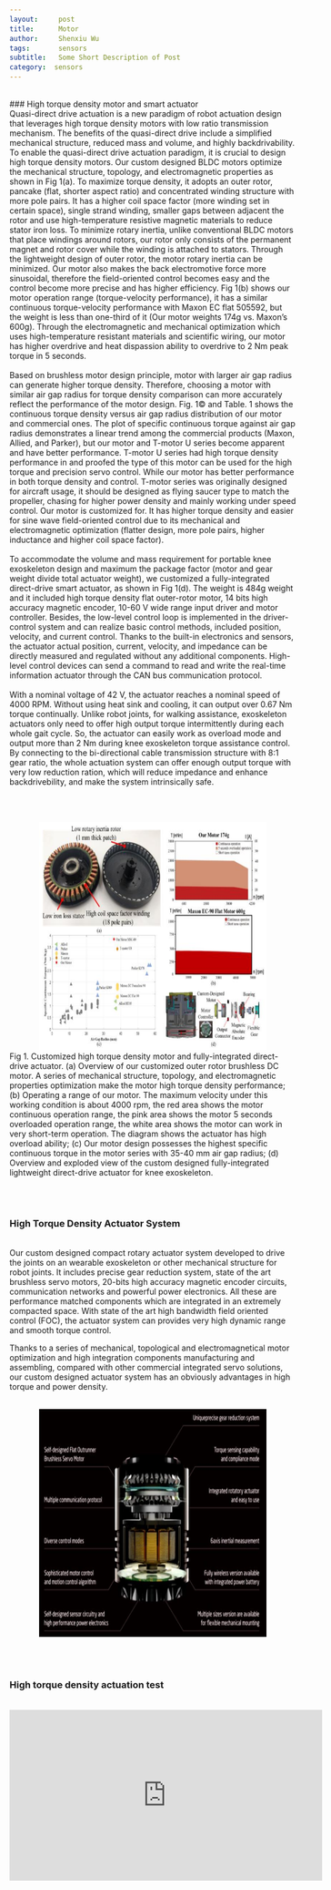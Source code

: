 ```yaml
---
layout:     post
title:      Motor
author:     Shenxiu Wu
tags: 		sensors
subtitle:  	Some Short Description of Post
category:  sensors
---
```

<!-- Start Writing Below in Markdown -->

<!--* TOC
{:toc}-->
<br>
### High torque density motor and smart actuator
<br>
Quasi-direct drive actuation is a new paradigm of robot actuation design that leverages high torque density motors with low ratio transmission mechanism. The benefits of the quasi-direct drive include a simplified mechanical structure, reduced mass and volume, and highly backdrivability. To enable the quasi-direct drive actuation paradigm, it is crucial to design high torque density motors. Our custom designed BLDC motors optimize the mechanical structure, topology, and electromagnetic properties as shown in Fig 1(a). To maximize torque density, it adopts an outer rotor, pancake (flat, shorter aspect ratio) and concentrated winding structure with more pole pairs. It has a higher coil space factor (more winding set in certain space), single strand winding, smaller gaps between adjacent the rotor and use high-temperature resistive magnetic materials to reduce stator iron loss. To minimize rotary inertia, unlike conventional BLDC motors that place windings around rotors, our rotor only consists of the permanent magnet and rotor cover while the winding is attached to stators. Through the lightweight design of outer rotor, the motor rotary inertia can be minimized. Our motor also makes the back electromotive force more sinusoidal, therefore the field-oriented control becomes easy and the control become more precise and has higher efficiency. Fig 1(b) shows our motor operation range (torque-velocity performance), it has a similar continuous torque-velocity performance with Maxon EC flat 505592, but the weight is less than one-third of it (Our motor weights 174g vs. Maxon’s 600g). Through the electromagnetic and mechanical optimization which uses high-temperature resistant materials and scientific wiring, our motor has higher overdrive and heat dispassion ability to overdrive to 2 Nm peak torque in 5 seconds. 
<br><br>
Based on brushless motor design principle, motor with larger air gap radius can generate higher torque density. Therefore, choosing a motor with similar air gap radius for torque density comparison can more accurately reflect the performance of the motor design. Fig. 1© and Table. 1 shows the continuous torque density versus air gap radius distribution of our motor and commercial ones. The plot of specific continuous torque against air gap radius demonstrates a linear trend among the commercial products (Maxon, Allied, and Parker), but our motor and T-motor U series become apparent and have better performance. T-motor U series had high torque density performance in and proofed the type of this motor can be used for the high torque and precision servo control. While our motor has better performance in both torque density and control. T-motor series was originally designed for aircraft usage, it should be designed as flying saucer type to match the propeller, chasing for higher power density and mainly working under speed control. Our motor is customized for. It has higher torque density and easier for sine wave field-oriented control due to its mechanical and electromagnetic optimization (flatter design, more pole pairs, higher inductance and higher coil space factor).
<br><br>
To accommodate the volume and mass requirement for portable knee exoskeleton design and maximum the package factor (motor and gear weight divide total actuator weight), we customized a fully-integrated direct-drive smart actuator, as shown in Fig 1(d). The weight is 484g weight and it included high torque density flat outer-rotor motor, 14 bits high accuracy magnetic encoder, 10-60 V wide range input driver and motor controller. Besides, the low-level control loop is implemented in the driver-control system and can realize basic control methods, included position, velocity, and current control. Thanks to the built-in electronics and sensors, the actuator actual position, current, velocity, and impedance can be directly measured and regulated without any additional components. High-level control devices can send a command to read and write the real-time information actuator through the CAN bus communication protocol. 
<br><br>
With a nominal voltage of 42 V, the actuator reaches a nominal speed of 4000 RPM. Without using heat sink and cooling, it can output over 0.67 Nm torque continually. Unlike robot joints, for walking assistance, exoskeleton actuators only need to offer high output torque intermittently during each whole gait cycle. So, the actuator can easily work as overload mode and output more than 2 Nm during knee exoskeleton torque assistance control. By connecting to the bi-directional cable transmission structure with 8:1 gear ratio, the whole actuation system can offer enough output torque with very low reduction ration, which will reduce impedance and enhance backdrivebility, and make the system intrinsically safe. 

<br><br>

<div align="center"><img width="400" height="400" src="/images/toolbox/actuators/motor_2.jpg"></div>
Fig 1. Customized high torque density motor and fully-integrated direct-drive actuator. (a) Overview of our customized outer rotor brushless DC motor. A series of mechanical structure, topology, and electromagnetic properties optimization make the motor high torque density performance; (b) Operating a range of our motor. The maximum velocity under this working condition is about 4000 rpm, the red area shows the motor continuous operation range, the pink area shows the motor 5 seconds overloaded operation range, the white area shows the motor can work in very short-term operation. The diagram shows the actuator has high overload ability; (c) Our motor design possesses the highest specific continuous torque in the motor series with 35-40 mm air gap radius; (d) Overview and exploded view of the custom designed fully-integrated lightweight direct-drive actuator for knee exoskeleton.

<br><br>

### High Torque Density Actuator System
<br>
Our custom designed compact rotary actuator system developed to drive the joints on an wearable exoskeleton or other mechanical structure for robot joints. It includes precise gear reduction system, state of the art brushless servo motors, 20-bits high accuracy magnetic encoder circuits, communication networks and powerful power electronics. All these are performance matched components which are integrated in an extremely compacted space. With state of the art high bandwidth field oriented control (FOC), the actuator system can provides very high dynamic range and smooth torque control.
 
Thanks to a series of mechanical, topological and electromagnetical motor optimization and high integration components manufacturing and assembling, compared with other commercial integrated servo solutions, our custom designed actuator system has an obviously advantages in high torque and power density.
<br><br>
<div align="center"><img width="400" height="400" src="/images/toolbox/actuators/motor_3.jpg"></div>


<!--<img align="right" src="/images/toolbox/sensors/IMU.jpg"/>-->
<!--An IMU is a specific type of sensor that measures angular rate-->

<!--<div align="center"><img width="150" height="150" src="/images/wireless IMU.jpg"></div>-->
<!--
![wireless IMU](/images/wireless IMU.jpg)
-->
<!--
<div style="text-align: center"> 
<img src="/images/wireless IMU.jpg"/> 
</div>
-->

<br><br>
### High torque density actuation test
<br>
<div align="center">
<iframe width="550" height="300"  src="https://www.youtube.com/embed/hh9O8kyhsyU" frameborder="0" allow="autoplay; encrypted-media" allowfullscreen> </iframe>
</div>
<br><br>
<!--
Some of the information contained in this web site includes intellectual property covered by both issued and pending patent applications. It is intended solely for research, educational and scholarly purposes by not-for-profit research organizations. If you have interest in specific technologies for commercial applications, please contact us [here](/contact.html).
-->

